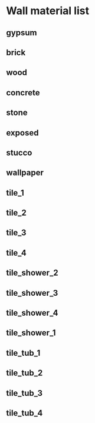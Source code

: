 # Wall material list

## gypsum
## brick
## wood
## concrete
## stone
## exposed
## stucco
## wallpaper
## tile_1
## tile_2
## tile_3
## tile_4
## tile_shower_2
## tile_shower_3
## tile_shower_4
## tile_shower_1
## tile_tub_1
## tile_tub_2
## tile_tub_3
## tile_tub_4

